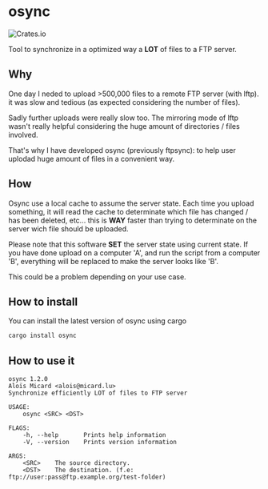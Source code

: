 # osync

![Crates.io](https://img.shields.io/crates/v/osync)

Tool to synchronize in a optimized way a **LOT** of files to a FTP server.

## Why

One day I neded to upload >500,000 files to a remote FTP server (with lftp).
it was slow and tedious (as expected considering the number of files).

Sadly further uploads were really slow too. The mirroring mode of lftp
wasn't really helpful considering the huge amount of directories / files involved.

That's why I have developed osync (previously ftpsync):
to help user uplodad huge amount of files in a convenient way.

## How

Osync use a local cache to assume the server state. Each time you upload something,
it will read the cache to determinate which file has changed / has been deleted, etc...
this is **WAY** faster than trying to determinate on the server wich file should be uploaded.

Please note that this software **SET** the server state using current state. If you have done upload on a computer 'A',
and run the script from a computer 'B', everything will be replaced to make the server looks like 'B'.

This could be a problem depending on your use case.  

## How to install

You can install the latest version of osync using cargo

```sh
cargo install osync
```

## How to use it

```
osync 1.2.0
Aloïs Micard <alois@micard.lu>
Synchronize efficiently LOT of files to FTP server

USAGE:
    osync <SRC> <DST>

FLAGS:
    -h, --help       Prints help information
    -V, --version    Prints version information

ARGS:
    <SRC>    The source directory.
    <DST>    The destination. (f.e: ftp://user:pass@ftp.example.org/test-folder)
```
